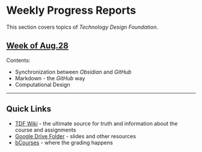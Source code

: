 # Weekly Progress Reports
This section covers topics of *Technology Design Foundation*.
## [Week of Aug.28](weekly-reports/2023_08_28_ProgressReport.md)
Contents:
- Synchronization between *Obsidian* and *GitHub*
- Markdown - the *GitHub* way
- Computational Design

--- 
## Quick Links

- [TDF Wiki](https://github.com/Berkeley-MDes/desinv-202/wiki) - the ultimate source for truth and information about the course and assignments
- [Google Drive Folder](https://drive.google.com/drive/folders/1OjFgu4llHn-2WayQFVWRKFyOkQ_WaQRx?usp=drive_link) - slides and other resources
- [bCourses](https://bcourses.berkeley.edu/courses/1528355) - where the grading happens


